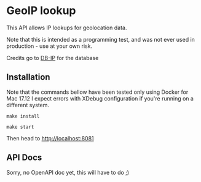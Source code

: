 # GeoIP lookup

This API allows IP lookups for geolocation data.

Note that this is intended as a programming test, and was not ever used in production - use at your own risk.

Credits go to [DB-IP](https://db-ip.com/) for the database

## Installation

Note that the commands bellow have been tested only using Docker for Mac 17.12
I expect errors with XDebug configuration if you're running on a different system.

```
make install
```

```
make start
```

Then head to [http://localhost:8081]()

## API Docs

Sorry, no OpenAPI doc yet, this will have to do ;)

